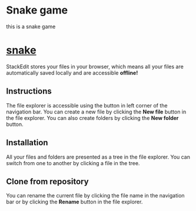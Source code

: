 # Snake game

this is a snake game


# [snake](https://www.google.nl/)

StackEdit stores your files in your browser, which means all your files are automatically saved locally and are accessible **offline!**

## Instructions

The file explorer is accessible using the button in left corner of the navigation bar. You can create a new file by clicking the **New file** button in the file explorer. You can also create folders by clicking the **New folder** button.

## Installation

All your files and folders are presented as a tree in the file explorer. You can switch from one to another by clicking a file in the tree.

##  Clone from repository

You can rename the current file by clicking the file name in the navigation bar or by clicking the **Rename** button in the file explorer.

